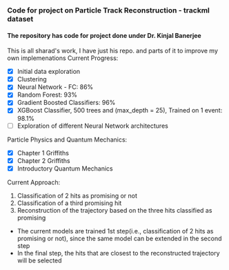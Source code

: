 ### Code for project on Particle Track Reconstruction - trackml dataset

#### The repository has code for project done under Dr. Kinjal Banerjee
This is all sharad's work, I have just his repo. and parts of it to improve my own implemenations
Current Progress:
- [x] Initial data exploration
- [x] Clustering
- [x] Neural Network - FC: 86%
- [x] Random Forest: 93%
- [x] Gradient Boosted Classifiers: 96%
- [x] XGBoost Classifier, 500 trees and (max_depth = 25), Trained on 1 event: 98.1%
- [ ] Exploration of different Neural Network architectures

Particle Physics and Quantum Mechanics:
- [x] Chapter 1 Griffiths
- [x] Chapter 2 Griffiths
- [x] Introductory Quantum Mechanics

Current Approach:
1. Classification of 2 hits as promising or not
2. Classification of a third promising hit
3. Reconstruction of the trajectory based on the three hits classified as promising

- The current models are trained 1st step(i.e., classification of 2 hits as promising or not), since the same model can be extended in the second step
- In the final step, the hits that are closest to the reconstructed trajectory will be selected

